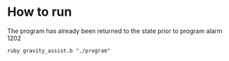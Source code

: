 # How to run
The program has already been returned to the state prior to
program alarm 1202
```
ruby gravity_assist.b "./program"
```

